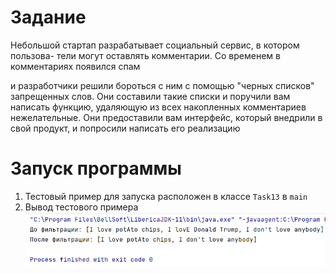 # Задание

Небольшой стартап разрабатывает социальный сервис, в котором пользова-
тели могут оставлять комментарии. Со временем в комментариях появился спам

и разработчики решили бороться с ним с помощью "черных списков" запрещенных
слов. Они составили такие списки и поручили вам написать функцию, удаляющую
из всех накопленных комментариев нежелательные.
Они предоставили вам интерфейс, который внедрили в свой продукт, и
попросили написать его реализацию

# Запуск программы

1. Тестовый пример для запуска расположен в классе `Task13` в `main`
2. Вывод тестового примера  
![](../../../../images/task13/1.png)